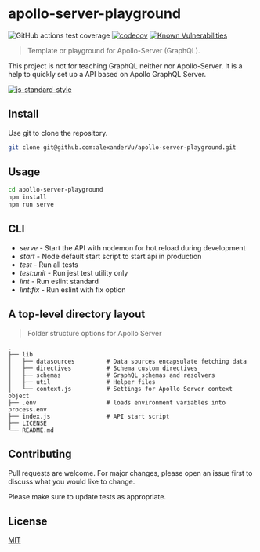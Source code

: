 # apollo-server-playground

![GitHub actions test coverage](https://github.com/alexanderVu/apollo-server-playground/workflows/Test%20Coverage/badge.svg)
[![codecov](https://codecov.io/gh/alexanderVu/apollo-server-playground/branch/master/graph/badge.svg)](https://codecov.io/gh/alexanderVu/apollo-server-playground)
[![Known Vulnerabilities](https://snyk.io/test/github/alexanderVu/apollo-server-playground/badge.svg?targetFile=package.json)](https://snyk.io/test/github/alexanderVu/apollo-server-playground?targetFile=package.json)

> Template or playground for Apollo-Server (GraphQL).

This project is not for teaching GraphQL neither nor Apollo-Server. It is a help to quickly set up a API based on Apollo GraphQL Server.

[![js-standard-style](https://cdn.rawgit.com/standard/standard/master/badge.svg)](http://standardjs.com)

## Install

Use git to clone the repository.

```bash
git clone git@github.com:alexanderVu/apollo-server-playground.git
```

## Usage

```bash
cd apollo-server-playground
npm install
npm run serve
```

## CLI

* *serve* - Start the API with nodemon for hot reload during development
* *start* - Node default start script to start api in production
* *test* - Run all tests
* *test:unit* - Run jest test utility only
* *lint* - Run eslint standard
* *lint:fix* - Run eslint with fix option

## A top-level directory layout

> Folder structure options for Apollo Server

    .
    ├── lib
    │   ├── datasources         # Data sources encapsulate fetching data
    │   ├── directives          # Schema custom directives
    │   ├── schemas             # GraphQL schemas and resolvers
    │   ├── util                # Helper files
    │   └── context.js          # Settings for Apollo Server context object
    ├── .env                    # loads environment variables into process.env
    ├── index.js                # API start script
    ├── LICENSE
    └── README.md

## Contributing

Pull requests are welcome. For major changes, please open an issue first to discuss what you would like to change.

Please make sure to update tests as appropriate.

## License

[MIT](https://choosealicense.com/licenses/mit/)
